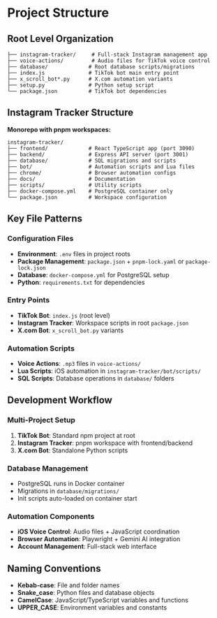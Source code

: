 # Project Structure

## Root Level Organization

```
├── instagram-tracker/     # Full-stack Instagram management app
├── voice-actions/         # Audio files for TikTok voice control
├── database/             # Root database scripts/migrations
├── index.js              # TikTok bot main entry point
├── x_scroll_bot*.py      # X.com automation variants
├── setup.py              # Python setup script
└── package.json          # TikTok bot dependencies
```

## Instagram Tracker Structure

**Monorepo with pnpm workspaces:**

```
instagram-tracker/
├── frontend/             # React TypeScript app (port 3090)
├── backend/              # Express API server (port 3001)
├── database/             # SQL migrations and scripts
├── bot/                  # Automation scripts and Lua files
├── chrome/               # Browser automation configs
├── docs/                 # Documentation
├── scripts/              # Utility scripts
├── docker-compose.yml    # PostgreSQL container only
└── package.json          # Workspace configuration
```

## Key File Patterns

### Configuration Files
- **Environment**: `.env` files in project roots
- **Package Management**: `package.json` + `pnpm-lock.yaml` or `package-lock.json`
- **Database**: `docker-compose.yml` for PostgreSQL setup
- **Python**: `requirements.txt` for dependencies

### Entry Points
- **TikTok Bot**: `index.js` (root level)
- **Instagram Tracker**: Workspace scripts in root `package.json`
- **X.com Bot**: `x_scroll_bot.py` variants

### Automation Scripts
- **Voice Actions**: `.mp3` files in `voice-actions/`
- **Lua Scripts**: iOS automation in `instagram-tracker/bot/scripts/`
- **SQL Scripts**: Database operations in `database/` folders

## Development Workflow

### Multi-Project Setup
1. **TikTok Bot**: Standard npm project at root
2. **Instagram Tracker**: pnpm workspace with frontend/backend
3. **X.com Bot**: Standalone Python scripts

### Database Management
- PostgreSQL runs in Docker container
- Migrations in `database/migrations/`
- Init scripts auto-loaded on container start

### Automation Components
- **iOS Voice Control**: Audio files + JavaScript coordination
- **Browser Automation**: Playwright + Gemini AI integration
- **Account Management**: Full-stack web interface

## Naming Conventions
- **Kebab-case**: File and folder names
- **Snake_case**: Python files and database objects
- **CamelCase**: JavaScript/TypeScript variables and functions
- **UPPER_CASE**: Environment variables and constants